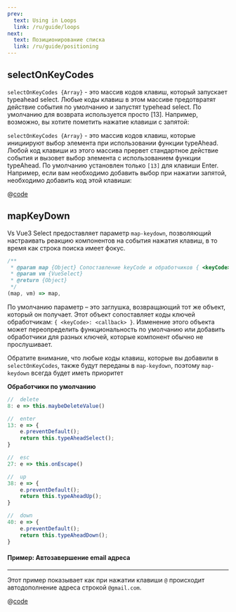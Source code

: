 ```yaml
---
prev:
  text: Using in Loops
  link: /ru/guide/loops
next:
  text: Позиционирование списка
  link: /ru/guide/positioning
---
```


## selectOnKeyCodes

`selectOnKeyCodes {Array}` - это массив кодов клавиш, который запускает typeahead select. Любые коды клавиш в этом массиве предотвратят действие события по умолчанию и запустят typehead select. По умолчанию для возврата используется просто [13]. Например, возможно, вы хотите пометить нажатие клавиши с запятой:

`selectOnKeyCodes {Array}` - это массив кодов клавиш, которые инициируют выбор элемента при использовании функции 
typeAhead. Любой код клавиши из этого массива прервет стандартное действие события и вызовет выбор элемента с 
использованием функции typeAhead. По умолчанию установлен только `[13]` для клавиши Enter. Например, если вам необходимо
добавить выбор при нажатии запятой, необходимо добавить код этой клавиши:

<TagOnComma /> 

@[code](../../.vuepress/components/TagOnComma.vue)

## mapKeyDown

Vs Vue3 Select предоставляет параметр `map-keydown`, позволяющий настраивать реакцию компонентов на события нажатия 
клавиш, в то время как строка поиска имеет фокус.

```js
/**
 * @param map {Object} Сопоставление keyCode и обработчиков { <keyCode>:<callback> }
 * @param vm {VueSelect}
 * @return {Object}
 */
(map, vm) => map,
```

По умолчанию параметр – это заглушка, возвращающий тот же объект, который он получает. Этот объект сопоставляет коды 
ключей обработчикам: `{ <keyCode>: <callback> }`. Изменение этого объекта может переопределить функциональность по 
умолчанию или добавить обработчики для разных ключей, которые компонент обычно не прослушивает.

Обратите внимание, что любые коды клавиш, которые вы добавили в `selectOnKeyCodes`, также будут переданы в `map-keydown`,
поэтому `map-keydown` всегда будет иметь приоритет


**Обработчики по умолчанию**

```js
//  delete
8: e => this.maybeDeleteValue()

//  enter
13: e => {
    e.preventDefault();
    return this.typeAheadSelect();
}

//  esc
27: e => this.onEscape()

//  up
38: e => {
    e.preventDefault();
    return this.typeAheadUp();
}

//  down
40: e => {
    e.preventDefault();
    return this.typeAheadDown();
}
```

#### Пример: Автозавершение email адреса 

---

Этот пример показывает как при нажатии клавиши `@` происходит автодополнение адреса строкой `@gmail.com`.

<CustomHandlers />

@[code](../../.vuepress/components/CustomHandlers.vue)
